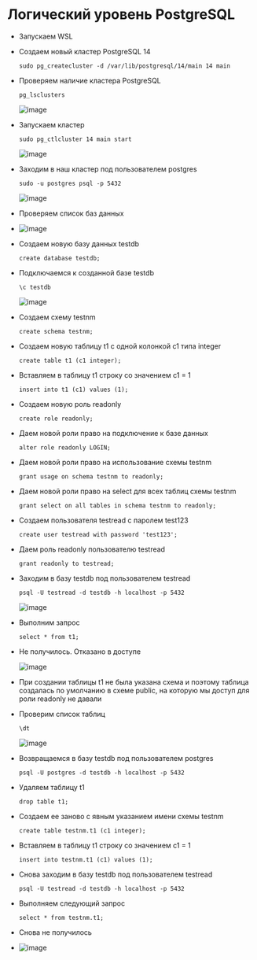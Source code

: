 
# Логический уровень PostgreSQL
* Запускаем WSL
* Создаем новый кластер PostgreSQL 14
  ```
  sudo pg_createcluster -d /var/lib/postgresql/14/main 14 main
  ```
* Проверяем наличие кластера PostgreSQL
  ```
  pg_lsclusters
  ```
  ![image](https://github.com/user-attachments/assets/fd4d1ef2-95b9-4f3f-b870-a6df46b3d9ec)

* Запускаем кластер
  ```
  sudo pg_ctlcluster 14 main start
  ```
  ![image](https://github.com/user-attachments/assets/15ce4ae5-a822-418f-a62d-1fefdb75845d)
* Заходим в наш кластер под пользователем postgres
  ```
  sudo -u postgres psql -p 5432
  ```
  ![image](https://github.com/user-attachments/assets/3a6b70cd-d332-4ac5-8b62-69c4483848fc)
* Проверяем список баз данных
* 
  ![image](https://github.com/user-attachments/assets/50ef9fa1-8dd5-411a-b4a6-46a88a1bf2d6)
* Создаем новую базу данных testdb
  ```
  create database testdb;
  ```
* Подключаемся к созданной базе testdb
  ```
  \c testdb
  ```
  ![image](https://github.com/user-attachments/assets/422c22c7-0b87-49b4-b18b-2142662de940)
* Создаем схему testnm
  ```
  create schema testnm;
  ```
* Создаем новую таблицу t1 с одной колонкой c1 типа integer
  ```
  create table t1 (c1 integer);
  ```
* Вставляем в таблицу t1 строку со значением c1 = 1
  ```
  insert into t1 (c1) values (1);
  ```
* Создаем новую роль readonly
  ```
  create role readonly;
  ```
* Даем новой роли право на подключение к базе данных
  ```
  alter role readonly LOGIN;
  ```
* Даем новой роли право на использование схемы testnm
  ```
  grant usage on schema testnm to readonly;
  ```
* Даем новой роли право на select для всех таблиц схемы testnm
  ```
  grant select on all tables in schema testnm to readonly;
  ```
* Создаем пользователя testread с паролем test123
  ```
  create user testread with password 'test123';
  ```
* Даем роль readonly пользователю testread
  ```
  grant readonly to testread;
  ```
* Заходим в базу testdb под пользователем testread
  ```
  psql -U testread -d testdb -h localhost -p 5432
  ```
  ![image](https://github.com/user-attachments/assets/fa13f262-e041-4c0b-888d-c3515fb1d547)

* Выполним запрос
  ```
  select * from t1;
  ```
* Не получилось. Отказано в доступе
  
  ![image](https://github.com/user-attachments/assets/c9d67ef4-40c9-4f4f-935f-0a86700e300a)

* При создании таблицы t1 не была указана схема и поэтому таблица создалась по умолчанию в схеме public, на которую мы доступ для роли readonly не давали
* Проверим список таблиц
  ```
  \dt
  ```
  ![image](https://github.com/user-attachments/assets/68078f6b-debc-4dfb-b77b-657a987952a7)

* Возвращаемся в базу testdb под пользователем postgres
  ```
  psql -U postgres -d testdb -h localhost -p 5432
  ```
* Удаляем таблицу t1
  ```
  drop table t1;
  ```
* Создаем ее заново с явным указанием имени схемы testnm
  ```
  create table testnm.t1 (c1 integer);
  ```
* Вставляем в таблицу t1 строку со значением c1 = 1
  ```
  insert into testnm.t1 (c1) values (1);
  ```
* Снова заходим в базу testdb под пользователем testread
  ```
  psql -U testread -d testdb -h localhost -p 5432
  ```
* Выполняем следующий запрос
  ```
  select * from testnm.t1;
  ```
* Снова не получилось
* 
  ![image](https://github.com/user-attachments/assets/d714c971-3712-4e53-abb4-7d1cf5a2d11a)
